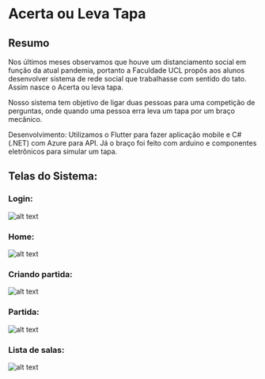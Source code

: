 # Acerta ou Leva Tapa

## Resumo

Nos últimos meses observamos que houve um distanciamento social em função da atual pandemia, portanto a Faculdade UCL propôs aos alunos desenvolver sistema de rede social que trabalhasse com sentido do tato. Assim nasce o Acerta ou leva tapa.

Nosso sistema tem objetivo de ligar duas pessoas para uma competição de perguntas, onde quando uma pessoa erra leva um tapa por um braço mecânico.

Desenvolvimento:
Utilizamos o Flutter para fazer aplicação mobile e C# (.NET) com Azure para API. Já o braço foi feito com arduino e componentes eletrônicos para simular um tapa.

## Telas do Sistema:

### Login:
![alt text](https://drive.google.com/file/d/1RCEAw6Ow0eX51e_WIgi957bDhZBW9ipk/view?usp=sharing)

### Home:
![alt text](https://drive.google.com/file/d/1R9qktjLD_XpIuyANBRFOQ5dAgK1Bln2Q/view?usp=sharing)

### Criando partida:
![alt text](https://drive.google.com/file/d/1R8RzR6PFC-U-jCNp75V8-2aK0oI8Vzuj/view?usp=sharing)

### Partida:
![alt text](https://drive.google.com/file/d/1R6DW6at_UN8ZA3EVa30ydK6Twck60DWi/view?usp=sharing)

### Lista de salas:
![alt text](https://drive.google.com/file/d/1QwKlRIRqhizx-ERuqQWvBof0m7CNTLzg/view?usp=sharing)
